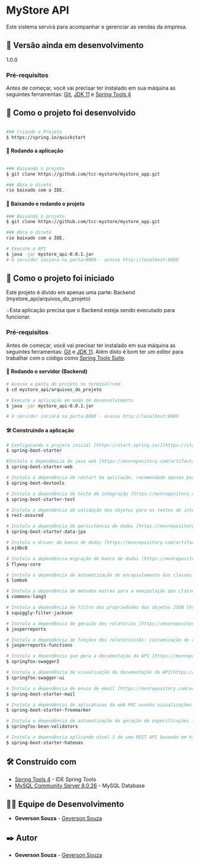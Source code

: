 # MyStore API
Este sistema servirá para acompanhar e gerenciar as vendas da empresa.

## 📌 Versão ainda em desenvolvimento
1.0.0

### Pré-requisitos
Antes de começar, você vai precisar ter instalado em sua máquina as seguintes ferramentas:
[Git](https://git-scm.com), [JDK 11](https://adoptopenjdk.net/index.html) e [Spring Tools 4](https://spring.io/tools)

## 🚀 Como o projeto foi desenvolvido

```bash

### Criando o Projeto
$ https://spring.io/quickstart

```

#### 🎲 Rodando a aplicação

```bash

### Baixando o projeto
$ git clone https://github.com/tcc-mystore/mystore_app.git

### Abra o diretó
rio baixado com a IDE.

```

#### 🧭 Baixando e rodando o projeto
```bash
### Baixando o projeto
$ git clone https://github.com/tcc-mystore/mystore_app.git

### Abra o diretó
rio baixado com a IDE.

# Execute a API
$ java -jar mystore_api-0.0.1.jar
# O servidor inciará na porta:8080 - acesse http://localhost:8080 

```

## 🚀 Como o projeto foi iniciado

Este projeto é divido em apenas uma parte:
Backend (mystore_api/arquivos_do_projeto) 

💡Esta aplicação precisa que o Backend esteja sendo executado para funcionar.

### Pré-requisitos

Antes de começar, você vai precisar ter instalado em sua máquina as seguintes ferramentas:
[Git](https://git-scm.com) e [JDK 11](https://www.oracle.com/br/java/technologies/javase-jdk11-downloads.html). 
Além disto é bom ter um editor para trabalhar com o código como [Spring Tools Suite](https://spring.io/tools).

#### 🎲 Rodando o servidor (Backend)

```bash
# Acesse a pasta do projeto no terminal/cmd
$ cd mystore_api/arquivos_do_projeto

# Execute a aplicação em modo de desenvolvimento
$ java -jar mystore_api-0.0.1.jar

# O servidor inciará na porta:8080 - acesse http://localhost:8080 

```
#### 🛠️ Construindo a aplicação

```bash
# Configurando o projeto inicial [https://start.spring.io/](https://start.spring.io/).
$ spring-boot-starter

#Instala a dependência do java web [https://mvnrepository.com/artifact/org.springframework.boot/spring-boot-starter-web/2.2.2.RELEASE].
$ spring-boot-starter-web

# Instala a dependência de restart da aplicação, recomendado apenas para ambiente de desenvolvimento [https://mvnrepository.com/artifact/org.springframework.boot/spring-boot-devtools/2.2.2.RELEASE].
$ spring-boot-devtools

# Instala a dependência de teste de integração [https://mvnrepository.com/artifact/org.springframework.boot/spring-boot-starter-test/2.2.2.RELEASE].
$ spring-boot-starter-test

# Instala a dependência de validação dos objetos para os testes de integração [https://mvnrepository.com/artifact/org.modelmapper/modelmapper/2.3.0].
$ rest-assured

# Instala a dependência de persistência de dados [https://mvnrepository.com/artifact/org.springframework.boot/spring-boot-starter-data-jpa/2.2.2.RELEASE].
$ spring-boot-starter-data-jpa

# Instala o driver do banco de dados [https://mvnrepository.com/artifact/mysql/mysql-connector-java/8.0.21].
$ ojdbc8

# Instala a dependência migração de banco de dados [https://mvnrepository.com/artifact/org.flywaydb/flyway-core/6.0.8].
$ flyway-core

# Instala a dependência de automatização de encapsulamento das classes [https://mvnrepository.com/artifact/org.projectlombok/lombok/1.18.10].
$ lombok

# Instala a dependência de metodos extras para a manipulação das classes [https://mvnrepository.com/artifact/org.apache.commons/commons-lang3/3.9].
$ commons-lang3

# Instala a dependência de filtro das propriedades dos objetos JSON [https://mvnrepository.com/artifact/com.github.bohnman/squiggly-filter-jackson/1.3.18]
$ squiggly-filter-jackson

# Instala a dependência de geração dos relatórios [https://mvnrepository.com/artifact/net.sf.jasperreports/jasperreports/6.16.0].
$ jasperreports

# Instala a dependência de funções dos relatórios(Ex: costumização de campos) [https://mvnrepository.com/artifact/net.sf.jasperreports/jasperreports-functions/6.16.0].
$ jasperreports-functions

# Instala a dependência que gera a documentação da API [https://mvnrepository.com/artifact/io.springfox/springfox-swagger2/2.9.2].
$ springfox-swagger2

# Instala a dependência de visualização da documentação da API[https://mvnrepository.com/artifact/io.springfox/springfox-swagger-ui/2.9.2].
$ springfox-swagger-ui

# Instala a dependência de envio de email [https://mvnrepository.com/artifact/org.springframework.boot/spring-boot-starter-mail/2.2.2.RELEASE].
$ spring-boot-starter-mail

# Instala a dependência de aplicativos da web MVC usando visualizações FreeMarker (Usado no envio de email) [https://mvnrepository.com/artifact/org.springframework.boot/spring-boot-starter-freemarker/2.3.9.RELEASE].
$ spring-boot-starter-freemarker

# Instala a dependência de automatização de geração de especificações legíveis para APIs JSON [https://mvnrepository.com/artifact/io.springfox/springfox-bean-validators/2.9.2].
$ springfox-bean-validators

# Instala a dependência aplicando nível 3 de uma REST API baseado em hipermídia tornando a API RESTful [https://mvnrepository.com/artifact/org.springframework.boot/spring-boot-starter-hateoas/2.2.2.RELEASE].
$ spring-boot-starter-hateoas

```

## 🛠️ Construído com

* [Spring Tools 4](https://spring.io/tools) - IDE Spring Tools
* [MySQL Community Server 8.0.26](https://www.mysql.com/) - MySQL Database


## 👨‍💻 Equipe de Desenvolvimento

* **Geverson Souza** - [Geverson Souza](https://www.linkedin.com/in/geverson-souza-033aa193/)

## ✒️ Autor

* **Geverson Souza** - [Geverson Souza](https://www.linkedin.com/in/geverson-souza-033aa193/)
